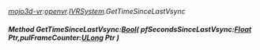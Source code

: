 _[mojo3d-vr](../../modules/mojo3d-vr/mojo3d-vr-module.md):[openvr](openvr:).[IVRSystem](openvr:openvr-ivrsystem.md).GetTimeSinceLastVsync_
##### Method GetTimeSinceLastVsync:[Bool](../../modules/wonkey/wonkey-types-bool.md)( pfSecondsSinceLastVsync:[Float](../../modules/wonkey/wonkey-types-float.md) Ptr,pulFrameCounter:[ULong](../../modules/wonkey/wonkey-types-ulong.md) Ptr )

